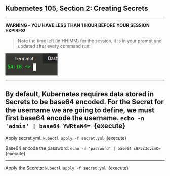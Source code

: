 ## Kubernetes 105, Section 2: Creating Secrets 

---

**WARNING - YOU HAVE LESS THAN 1 HOUR BEFORE YOUR SESSION EXPIRES!**

>Note the time left (in HH:MM) for the session, it is in your prompt and updated after every command run:

![Terminal Time Remaining](./assets/term-expire.png)

---


By default, Kubernetes requires data stored in Secrets to be base64 encoded. For the Secret for the username we are going to define, we must first base64 encode the username.
`echo -n 'admin' | base64 YWRtaW4=
`{execute}
---

Apply secret.yml. 
`kubectl apply -f secret.yml
`{execute}


Base64 encode the password:
`echo -n 'password' | base64 cGFzc3dvcmQ=
`{execute}

---

Apply the Secrets:
`kubectl apply -f secret.yml
`{execute}
